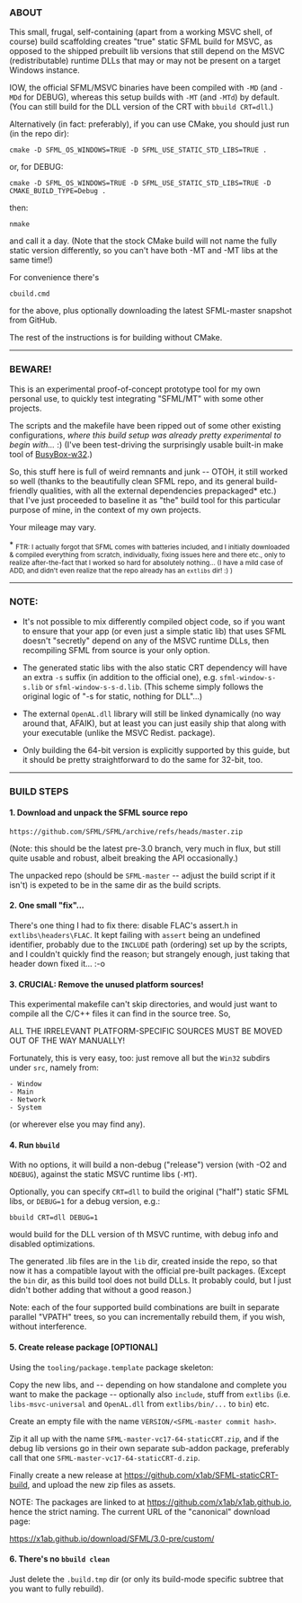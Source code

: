 ﻿### ABOUT

This small, frugal, self-containing (apart from a working MSVC shell, of
course) build scaffolding creates "true" static SFML build for MSVC, as
opposed to the shipped prebuilt lib versions that still depend on the
MSVC (redistributable) runtime DLLs that may or may not be present on a
target Windows instance.

IOW, the official SFML/MSVC binaries have been compiled with `-MD` (and `-MDd`
for DEBUG), whereas this setup builds with `-MT` (and `-MTd`) by default.
(You can still build for the DLL version of the CRT with `bbuild CRT=dll`.)

Alternatively (in fact: preferably), if you can use CMake, you should just
run (in the repo dir):

	cmake -D SFML_OS_WINDOWS=TRUE -D SFML_USE_STATIC_STD_LIBS=TRUE .

or, for DEBUG:

	cmake -D SFML_OS_WINDOWS=TRUE -D SFML_USE_STATIC_STD_LIBS=TRUE -D CMAKE_BUILD_TYPE=Debug .

then:

	nmake

and call it a day. (Note that the stock CMake build will not name the fully
static version differently, so you can't have both -MT and -MT libs at the
same time!)

For convenience there's

	cbuild.cmd

for the above, plus optionally downloading the latest SFML-master snapshot
from GitHub.

The rest of the instructions is for building without CMake.

------------------------------------------------------------------------------

### BEWARE!

This is an experimental proof-of-concept prototype tool for my own personal
use, to quickly test integrating "SFML/MT" with some other projects.

The scripts and the makefile have been ripped out of some other existing
configurations, _where this build setup was already pretty experimental to 
begin with..._ :) (I've been test-driving the surprisingly usable built-in
make tool of [BusyBox-w32](https://github.com/rmyorston/busybox-w32/).)

So, this stuff here is full of weird remnants and junk -- OTOH, it still
worked so well (thanks to the beautifully clean SFML repo, and its general
build-friendly qualities, with all the external dependencies prepackaged*
etc.) that I've just proceeded to baseline it as "the" build tool for this
particular purpose of mine, in the context of my own projects.

Your mileage may vary.

\* <sub>FTR: I actually forgot that SFML comes with batteries included, and I
   initially downloaded & compiled everything from scratch, individually,
   fixing issues here and there etc., only to realize after-the-fact that
   I worked so hard for absolutely nothing... (I have a mild case of ADD,
   and didn't even realize that the repo already has an `extlibs` dir! :) )</sub>

------------------------------------------------------------------------------

### NOTE:

- It's not possible to mix differently compiled object code, so if you
want to ensure that your app (or even just a simple static lib) that uses
SFML doesn't "secretly" depend on any of the MSVC runtime DLLs, then
recompiling SFML from source is your only option.

- The generated static libs with the also static CRT dependency will have
an extra `-s` suffix (in addition to the official one), e.g.
`sfml-window-s-s.lib` or `sfml-window-s-s-d.lib`. (This scheme simply
follows the original logic of "-s for static, nothing for DLL"...)

- The external `OpenAL.dll` library will still be linked dynamically
(no way around that, AFAIK), but at least you can just easily ship that
along with your executable (unlike the MSVC Redist. package).

- Only building the 64-bit version is explicitly supported by this guide,
but it should be pretty straightforward to do the same for 32-bit, too.

------------------------------------------------------------------------------

### BUILD STEPS


#### 1. Download and unpack the SFML source repo

	https://github.com/SFML/SFML/archive/refs/heads/master.zip

  (Note: this should be the latest pre-3.0 branch, very much in flux, but
  still quite usable and robust, albeit breaking the API occasionally.)

  The unpacked repo (should be `SFML-master` -- adjust the build script
  if it isn't) is expeted to be in the same dir as the build scripts.


#### 2. One small "fix"...

  There's one thing I had to fix there: disable FLAC's assert.h in
  `extlibs\headers\FLAC`. It kept failing with `assert` being an undefined
  identifier, probably due to the `INCLUDE` path (ordering) set up by the
  scripts, and I couldn't quickly find the reason; but strangely enough,
  just taking that header down fixed it... :-o


#### 3. CRUCIAL: Remove the unused platform sources!

  This experimental makefile can't skip directories, and would just want
  to compile all the C/C++ files it can find in the source tree. So,
  
  ALL THE IRRELEVANT PLATFORM-SPECIFIC SOURCES MUST BE MOVED OUT
  OF THE WAY MANUALLY!

  Fortunately, this is very easy, too: just remove all but the `Win32` subdirs
  under `src`, namely from:

	- Window
	- Main
	- Network
	- System

  (or wherever else you may find any).


#### 4. Run `bbuild`

  With no options, it will build a non-debug ("release") version (with -O2 and
  `NDEBUG`), against the static MSVC runtime libs (`-MT`).

  Optionally, you can specify `CRT=dll` to build the original ("half") static
  SFML libs, or `DEBUG=1` for a debug version, e.g.:

	bbuild CRT=dll DEBUG=1

  would build for the DLL version of th MSVC runtime, with debug info and
  disabled optimizations.

  The generated .lib files are in the `lib` dir, created inside the repo, so
  that now it has a compatible layout with the official pre-built packages.
  (Except the `bin` dir, as this build tool does not build DLLs. It probably
  could, but I just didn't bother adding that without a good reason.)

  Note: each of the four supported build combinations are built in separate
  parallel "VPATH" trees, so you can incrementally rebuild them, if you wish,
  without interference.


#### 5. Create release package [OPTIONAL]

Using the `tooling/package.template` package skeleton:

Copy the new libs, and -- depending on how standalone and complete you want
to make the package -- optionally also `include`, stuff from `extlibs` (i.e.
`libs-msvc-universal` and `OpenAL.dll` from `extlibs/bin/...` to `bin`) etc.

Create an empty file with the name `VERSION/<SFML-master commit hash>`.

Zip it all up with the name `SFML-master-vc17-64-staticCRT.zip`, and if the
debug lib versions go in their own separate sub-addon package, preferably call
that one `SFML-master-vc17-64-staticCRT-d.zip`.

Finally create a new release at https://github.com/x1ab/SFML-staticCRT-build,
and upload the new zip files as assets.

NOTE: The packages are linked to at https://github.com/x1ab/x1ab.github.io,
hence the strict naming. The current URL of the "canonical" download page:

  https://x1ab.github.io/download/SFML/3.0-pre/custom/


#### 6. There's no `bbuild clean`

Just delete the `.build.tmp` dir (or only its build-mode specific subtree
that you want to fully rebuild).
